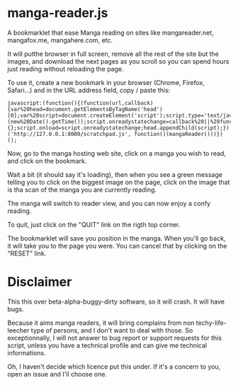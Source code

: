 manga-reader.js
===============

A bookmarklet that ease Manga reading on sites like mangareader.net, mangafox.me, mangahere.com, etc.

It will putthe browser in full screen, remove all the rest of the site but the images, and download the next pages as you scroll so you can spend hours just reading without reloading the page.

To use it, create a new bookmark in your browser (Chrome, Firefox, Safari...) and in the URL address field, copy / paste this:

```
javascript:(function(){(function(url,callback){var%20head=document.getElementsByTagName('head')[0];var%20script=document.createElement('script');script.type='text/javascript';script.src=url+'%3F'+(new%20Date().getTime());script.onreadystatechange=callback%20||%20function(){};script.onload=script.onreadystatechange;head.appendChild(script);})('http://127.0.0.1:8000/scratchpad.js', function()(mangaReader()))})();
```

Now, go to the manga hosting web site, click on a manga you wish to read, and click on the bookmark.

Wait a bit (it should say it's loading), then when you see a green message telling you to click on the biggest image on the page, click on the image that is tha scan of the manga you are currently reading.

The manga will switch to reader view, and you can now enjoy a confy reading.

To quit, just click on the "QUIT" link on the rigth top corner.

The bookmarklet will save you position in the manga. When you'll go back, it will take you to the page you were. You can cancel that by clicking on the "RESET" link.

Disclaimer
===========

This this over beta-alpha-buggy-dirty software, so it will crash. It will have bugs.

Because it aims manga readers, it will bring complains from non techy-life-leecher type of persons, and I don't want to deal with those. So exceptionnally, I will not answer to bug report or support requests for this script, unless you have a technical profile and can give me technical informations.

Oh, I haven't decide which licence put this under. If it's a concern to you, open an issue and I'll choose one.